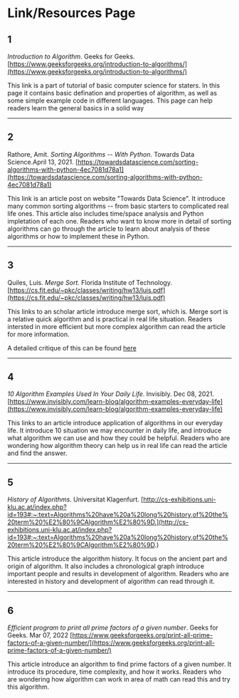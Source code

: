 # Link/Resources Page

## 1
*Introduction to Algorithm*. Geeks for Geeks. [https://www.geeksforgeeks.org/introduction-to-algorithms/](https://www.geeksforgeeks.org/introduction-to-algorithms/)

This link is a part of tutorial of basic computer science for staters. In this page it contains basic defination and properties of algorithm, as well as some simple example code in different languages. This page can help readers learn the general basics in a solid way

---
## 2
Rathore, Amit. *Sorting Algorithms -- With Python*. Towards Data Science.April 13, 2021. [https://towardsdatascience.com/sorting-algorithms-with-python-4ec7081d78a1](https://towardsdatascience.com/sorting-algorithms-with-python-4ec7081d78a1)

This link is an article post on website "Towards Data Science". It introduce many common sorting algorithms -- from basic starters to complicated real life ones. This article also includes time/space analysis and Python impletation of each one. Readers who want to know more in detail of sorting algorithms can go through the article to learn about analysis of these algorithms or how to implement these in Python.

---
## 3
Quiles, Luis. *Merge Sort*. Florida Institute of Technology. [https://cs.fit.edu/~pkc/classes/writing/hw13/luis.pdf](https://cs.fit.edu/~pkc/classes/writing/hw13/luis.pdf)

This links to an scholar article introduce merge sort, which is. Merge sort is a relative quick algorithm and is practical in real life situation. Readers intersted in more efficient but more complex algorithm can read the article for more information.

A detailed critique of this can be found [here](https://excalibur021.github.io/CAT125R/Critique)

---
## 4
*10 Algorithm Examples Used In Your Daily Life*. Invisibly. Dec 08, 2021.
[https://www.invisibly.com/learn-blog/algorithm-examples-everyday-life](https://www.invisibly.com/learn-blog/algorithm-examples-everyday-life)

This links to an article introduce application of algorithms in our everyday life.  It introduce 10 situation we may encounter in daily life, and introduce what algorithm we can use and how they could be helpful. Readers who are wondering how algorithm theory can help us in real life can read the article and find the answer.

---
## 5
*History of Algorithms*. Universitat Klagenfurt. 
[http://cs-exhibitions.uni-klu.ac.at/index.php?id=193#:~:text=Algorithms%20have%20a%20long%20history,of%20the%20term%20%E2%80%9CAlgorithm%E2%80%9D.](http://cs-exhibitions.uni-klu.ac.at/index.php?id=193#:~:text=Algorithms%20have%20a%20long%20history,of%20the%20term%20%E2%80%9CAlgorithm%E2%80%9D.)

This article introduce the algorithm history. It focus on the ancient part and origin of algorithm. It also includes a chronological graph introduce important people and results in development of algorithm. Readers who are interested in history and development of algorithm can read through it.

---
## 6
*Efficient program to print all prime factors of a given number*. Geeks for Geeks. Mar 07, 2022
[https://www.geeksforgeeks.org/print-all-prime-factors-of-a-given-number/](https://www.geeksforgeeks.org/print-all-prime-factors-of-a-given-number/)

This article introduce an algorithm to find prime factors of a given number. It introduce its procedure, time complexity, and how it works. Readers who are wondering how algorithm can work in area of math can read this and try this algorithm.